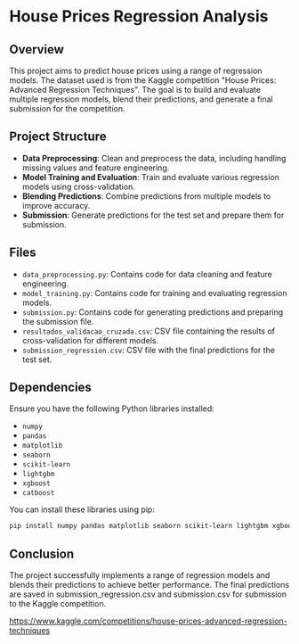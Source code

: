 # House Prices Regression Analysis

## Overview

This project aims to predict house prices using a range of regression models. The dataset used is from the Kaggle competition "House Prices: Advanced Regression Techniques". The goal is to build and evaluate multiple regression models, blend their predictions, and generate a final submission for the competition.

## Project Structure

- **Data Preprocessing**: Clean and preprocess the data, including handling missing values and feature engineering.
- **Model Training and Evaluation**: Train and evaluate various regression models using cross-validation.
- **Blending Predictions**: Combine predictions from multiple models to improve accuracy.
- **Submission**: Generate predictions for the test set and prepare them for submission.

## Files

- `data_preprocessing.py`: Contains code for data cleaning and feature engineering.
- `model_training.py`: Contains code for training and evaluating regression models.
- `submission.py`: Contains code for generating predictions and preparing the submission file.
- `resultados_validacao_cruzada.csv`: CSV file containing the results of cross-validation for different models.
- `submission_regression.csv`: CSV file with the final predictions for the test set.

## Dependencies

Ensure you have the following Python libraries installed:

- `numpy`
- `pandas`
- `matplotlib`
- `seaborn`
- `scikit-learn`
- `lightgbm`
- `xgboost`
- `catboost`

You can install these libraries using pip:

```bash
pip install numpy pandas matplotlib seaborn scikit-learn lightgbm xgboost catboost
```

## Conclusion
The project successfully implements a range of regression models and blends their predictions to achieve better performance. The final predictions are saved in submission_regression.csv and submission.csv for submission to the Kaggle competition.

https://www.kaggle.com/competitions/house-prices-advanced-regression-techniques


